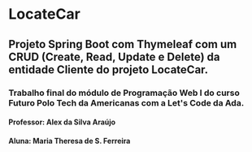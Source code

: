 # LocateCar
## Projeto Spring Boot com Thymeleaf com um CRUD (Create, Read, Update e Delete) da entidade Cliente do projeto LocateCar.
### Trabalho final do módulo de Programação Web I do curso Futuro Polo Tech da Americanas com a Let's Code da Ada.
#### Professor: Alex da Silva Araújo
#### Aluna: Maria Theresa de S. Ferreira
